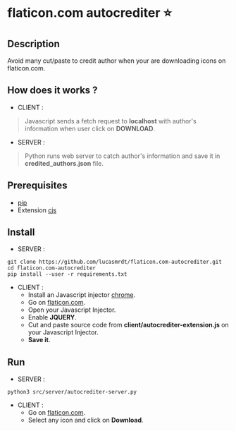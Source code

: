 # flaticon.com autocrediter :star:

## Description
Avoid many cut/paste to credit author when your are downloading icons on flaticon.com.

## How does it works ?
+ CLIENT :
> Javascript sends a fetch request to **localhost** with author's information when user click on **DOWNLOAD**.

+ SERVER :
> Python runs web server to catch author's information and save it in **credited_authors.json** file.


## Prerequisites
+ [pip](https://pypi.org/project/pip/)
+ Extension [cjs](https://chrome.google.com/webstore/detail/custom-javascript-for-web/poakhlngfciodnhlhhgnaaelnpjljija?hl=en)

## Install
+ SERVER :
```
git clone https://github.com/lucasmrdt/flaticon.com-autocrediter.git
cd flaticon.com-autocrediter
pip install --user -r requirements.txt
```

+ CLIENT :
  * Install an Javascript injector [chrome](https://chrome.google.com/webstore/detail/custom-javascript-for-web/poakhlngfciodnhlhhgnaaelnpjljija?hl=en).
  * Go on [flaticon.com](https://www.flaticon.com/).
  * Open your Javascript Injector.
  * Enable **JQUERY**.
  * Cut and paste source code from **client/autocrediter-extension.js** on your Javascript Injector.
  * **Save it**.

## Run
+ SERVER :
```
python3 src/server/autocrediter-server.py
```

+ CLIENT :
  * Go on [flaticon.com](https://www.flaticon.com/).
  * Select any icon and click on **Download**.
